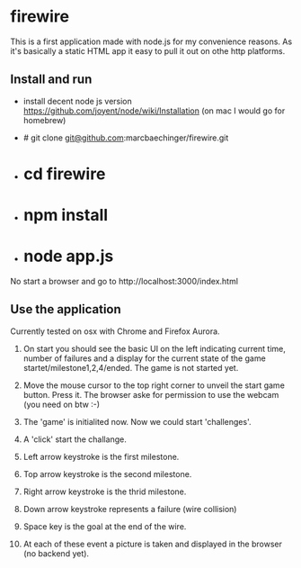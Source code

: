 # firewire

This is a first application made with node.js for my convenience reasons. As it's basically a static HTML app it easy to pull it out on othe http platforms.

## Install and run

+ install decent node js version<br/>
    https://github.com/joyent/node/wiki/Installation (on mac I would go for homebrew)
	
+  \# git clone git@github.com:marcbaechinger/firewire.git
+  # cd firewire
+  # npm install
+  # node app.js

No start a browser and go to http://localhost:3000/index.html 


## Use the application

Currently tested on osx with Chrome and Firefox Aurora. 

1. On start you should see the basic UI on the left indicating current time, number of failures and a display for the current state of the game startet/milestone1,2,4/ended. The game is not started yet.

2. Move the mouse cursor to the top right corner to unveil the start game button. Press it. The browser aske for permission to use the webcam (you need on btw :-)

3. The 'game' is initialited now. Now we could start 'challenges'.

4. A 'click' start the challange.

5. Left arrow keystroke is the first milestone.

6. Top arrow keystroke is the second milestone.

7. Right arrow keystroke is the thrid milestone.

8. Down arrow keystroke represents a failure (wire collision)

9. Space key is the goal at the end of the wire.

10. At each of these event a picture is taken and displayed in the browser (no backend yet).





